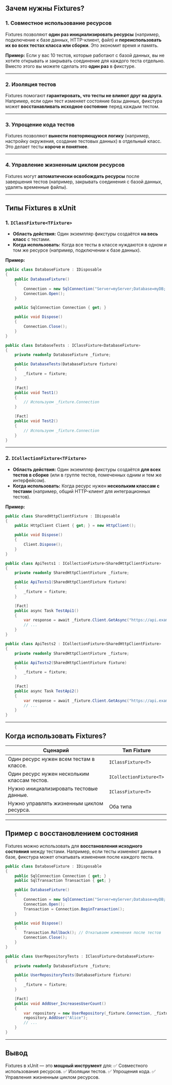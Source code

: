 ## **Зачем нужны Fixtures?**

### **1. Совместное использование ресурсов**
Fixtures позволяют **один раз инициализировать ресурсы** (например, подключение к базе данных, HTTP-клиент, файл) и **переиспользовать их во всех тестах класса или сборки**. Это экономит время и память.

**Пример:**
Если у вас 10 тестов, которые работают с базой данных, вы не хотите открывать и закрывать соединение для каждого теста отдельно. Вместо этого вы можете сделать это **один раз** в фикстуре.

---

### **2. Изоляция тестов**
Fixtures помогают **гарантировать, что тесты не влияют друг на друга**. Например, если один тест изменяет состояние базы данных, фикстура может **восстанавливать исходное состояние** перед каждым тестом.

---

### **3. Упрощение кода тестов**
Fixtures позволяют **вынести повторяющуюся логику** (например, настройку окружения, создание тестовых данных) в отдельный класс. Это делает тесты **короче и понятнее**.

---

### **4. Управление жизненным циклом ресурсов**
Fixtures могут **автоматически освобождать ресурсы** после завершения тестов (например, закрывать соединения с базой данных, удалять временные файлы).

---

## **Типы Fixtures в xUnit**

### **1. `IClassFixture<TFixture>`**
- **Область действия:** Один экземпляр фикстуры создаётся **на весь класс** с тестами.
- **Когда использовать:** Когда все тесты в классе нуждаются в одном и том же ресурсе (например, подключении к базе данных).

**Пример:**
```csharp
public class DatabaseFixture : IDisposable
{
    public DatabaseFixture()
    {
        Connection = new SqlConnection("Server=myServer;Database=myDB;...");
        Connection.Open();
    }

    public SqlConnection Connection { get; }

    public void Dispose()
    {
        Connection.Close();
    }
}

public class DatabaseTests : IClassFixture<DatabaseFixture>
{
    private readonly DatabaseFixture _fixture;

    public DatabaseTests(DatabaseFixture fixture)
    {
        _fixture = fixture;
    }

    [Fact]
    public void Test1()
    {
        // Используем _fixture.Connection
    }

    [Fact]
    public void Test2()
    {
        // Используем _fixture.Connection
    }
}
```

---

### **2. `ICollectionFixture<TFixture>`**
- **Область действия:** Один экземпляр фикстуры создаётся **для всех тестов в сборке** (или в группе тестов, помеченных одним и тем же интерфейсом).
- **Когда использовать:** Когда ресурс нужен **нескольким классам с тестами** (например, общий HTTP-клиент для интеграционных тестов).

**Пример:**
```csharp
public class SharedHttpClientFixture : IDisposable
{
    public HttpClient Client { get; } = new HttpClient();

    public void Dispose()
    {
        Client.Dispose();
    }
}

public class ApiTests1 : ICollectionFixture<SharedHttpClientFixture>
{
    private readonly SharedHttpClientFixture _fixture;

    public ApiTests1(SharedHttpClientFixture fixture)
    {
        _fixture = fixture;
    }

    [Fact]
    public async Task TestApi1()
    {
        var response = await _fixture.Client.GetAsync("https://api.example.com/data");
        // ...
    }
}

public class ApiTests2 : ICollectionFixture<SharedHttpClientFixture>
{
    private readonly SharedHttpClientFixture _fixture;

    public ApiTests2(SharedHttpClientFixture fixture)
    {
        _fixture = fixture;
    }

    [Fact]
    public async Task TestApi2()
    {
        var response = await _fixture.Client.GetAsync("https://api.example.com/other-data");
        // ...
    }
}
```

---

## **Когда использовать Fixtures?**
| Сценарий                                      | Тип Fixture          |
|-----------------------------------------------|----------------------|
| Один ресурс нужен всем тестам в классе.       | `IClassFixture<T>`   |
| Один ресурс нужен нескольким классам тестов.  | `ICollectionFixture<T>` |
| Нужно инициализировать тестовые данные.       | `IClassFixture<T>`   |
| Нужно управлять жизненным циклом ресурса.     | Оба типа             |

---

## **Пример с восстановлением состояния**
Fixtures можно использовать для **восстановления исходного состояния** между тестами. Например, если тесты изменяют данные в базе, фикстура может откатывать изменения после каждого теста.

```csharp
public class DatabaseFixture : IDisposable
{
    public SqlConnection Connection { get; }
    public SqlTransaction Transaction { get; }

    public DatabaseFixture()
    {
        Connection = new SqlConnection("Server=myServer;Database=myDB;...");
        Connection.Open();
        Transaction = Connection.BeginTransaction();
    }

    public void Dispose()
    {
        Transaction.Rollback(); // Откатываем изменения после тестов
        Connection.Close();
    }
}

public class UserRepositoryTests : IClassFixture<DatabaseFixture>
{
    private readonly DatabaseFixture _fixture;

    public UserRepositoryTests(DatabaseFixture fixture)
    {
        _fixture = fixture;
    }

    [Fact]
    public void AddUser_IncreasesUserCount()
    {
        var repository = new UserRepository(_fixture.Connection, _fixture.Transaction);
        repository.AddUser("Alice");
        // ...
    }
}
```

---

## **Вывод**
Fixtures в xUnit — это **мощный инструмент** для:
✅ Совместного использования ресурсов.
✅ Изоляции тестов.
✅ Упрощения кода.
✅ Управления жизненным циклом ресурсов.